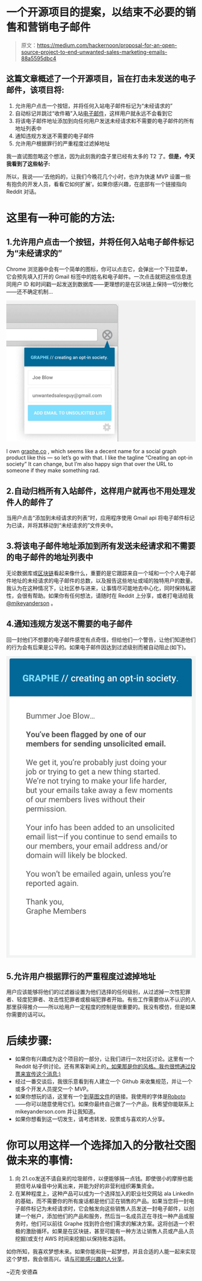 # 一个开源项目的提案，以结束不必要的销售和营销电子邮件

> 原文：<https://medium.com/hackernoon/proposal-for-an-open-source-project-to-end-unwanted-sales-marketing-emails-88a5595dbc4>

## 这篇文章概述了一个开源项目，旨在打击未发送的电子邮件，该项目将:

1.  允许用户点击一个按钮，并将任何入站电子邮件标记为“未经请求的”
2.  自动标记并跳过“收件箱”入站[电子邮件](https://hackernoon.com/tagged/email)，这样用户就永远不会看到它
3.  将该电子邮件地址添加到向任何用户发送未经请求和不需要的电子邮件的所有地址列表中
4.  通知违规方发送不需要的电子邮件
5.  允许用户根据罪行的严重程度过滤掉地址

我一直试图忽略这个想法，因为此刻我的盘子里已经有太多的 T2 了。**但是，今天我看到了这些帖子:**

所以，我说——‘去他妈的，让我们今晚花几个小时，也许为快速 MVP 设置一些有抱负的开发人员，看看它如何扩展’。如果你感兴趣，在底部有一个链接指向 Reddit 对话。

# 这里有一种可能的方法:

## 1.允许用户点击一个按钮，并将任何入站电子邮件标记为“未经请求的”

Chrome 浏览器中会有一个简单的图标，你可以点击它，会弹出一个下拉菜单，它会预先填入打开的 Gmail 标签中的姓名和电子邮件。一次点击就把这些信息连同用户 ID 和时间戳一起发送到数据库——更理想的是在区块链上保持一切分散化——还不确定机制...

![](img/e7e07dad5db7d5092e2d510008f3c9ce.png)

I own [graphe.co](http://graphe.com) , which seems like a decent name for a social graph product like this — so let’s go with that. I like the tagline “Creating an opt-in society” It can change, but I’m also happy sign that over the URL to someone if they make something rad.

## 2.自动归档所有入站邮件，这样用户就再也不用处理发件人的邮件了

当用户点击“添加到未经请求的列表”时，应用程序使用 Gmail api 将电子邮件标记为已读，并将其移动到“未经请求的”文件夹中。

## 3.将该电子邮件地址添加到所有发送未经请求和不需要的电子邮件的地址列表中

无论数据库或[区块链](https://hackernoon.com/tagged/blockchain)看起来像什么，重要的是它跟踪来自一个域和一个个人电子邮件地址的未经请求的电子邮件的总数，以及报告这些地址或域的独特用户的数量。我认为在这种情况下，让社区参与进来，让事情尽可能地去中心化，同时保持私密性，会很有帮助。如果你有任何想法，请随时在 Reddit 上分享，或者打电话给我 [@mikeyanderson](https://twitter.com/mikeyanderson) 。

## 4.通知违规方发送不需要的电子邮件

回一封他们不想要的电子邮件感觉有点奇怪，但给他们一个警告，让他们知道他们的行为会有后果是公平的。如果电子邮件因达到过滤级别而被自动阻止(如下)。

![](img/7afab626ccd25471ccd7d569a3396928.png)

## 5.允许用户根据罪行的严重程度过滤掉地址

用户应该能够将他们的过滤器设置为他们选择的任何级别，从过滤掉一次性犯罪者、轻度犯罪者、攻击性犯罪者或极端犯罪者开始。有些工作需要你从不认识的人那里获得推介——所以给用户一定程度的控制是很重要的。我没有模仿，但是如果你需要的话可以。

# 后续步骤:

*   如果你有兴趣成为这个项目的一部分，让我们进行一次社区讨论。这里有一个 Reddit 帖子供讨论。还有黑客新闻上的[，如果那是你的风格。我也很想通过投票来宣传这个消息:)](https://news.ycombinator.com/item?id=15227018)
*   经过一番交谈后，我很乐意看到有人建立一个 Github 来收集规范，并让一个或多个开发人员提交一个 MVP。
*   如果你想玩的话，这里有一个[到草图文件](https://www.dropbox.com/s/rh6xtlp2wweeg3r/Graphe%20.1.zip?dl=0)的链接。我使用的字体是[Roboto](https://fonts.google.com/specimen/Roboto)——你可以随意使用它们。如果你最终自己做了一个产品，我希望你能联系上 mikeyanderson.com 并让我知道。
*   如果你想看到这一切发生，请考虑转发、投票或与喜欢的人分享。

# 你可以用这样一个选择加入的分散社交图做未来的事情:

1.  向 21.co发送不请自来的垃圾邮件，以便能够捐一点钱。即使很小的摩擦也能把信号从噪音中分离出来，并能为好的非营利组织筹集资金。
2.  在某种程度上，这种产品可以成为一个选择加入的职业社交网站 ala LinkedIn 的基础，而不需要你的所有废话都是他们正在销售的产品。如果当您将一封电子邮件标记为未经请求时，它会触发向这些销售人员发送一封电子邮件，以创建一个帐户，添加他们的产品和服务，然后当一名成员正在寻找一种产品或服务时，他们可以前往 Graphe 找到符合他们需求的解决方案。这将创造一个积极的激励循环。如果是在区块链，甚至可能有一种方法让销售人员或产品人员挖掘(或支付 AWS 时间来挖掘)以保持账本运转。

如你所知，我喜欢梦想未来。如果你能和我一起梦想，并且合适的人能一起来实现这个梦想，我会很高兴。请[与可能感兴趣的人分享](https://www.reddit.com/r/programming/comments/6zmuno/proposal_for_an_opensource_project_to_end/)。

~迈克·安德森